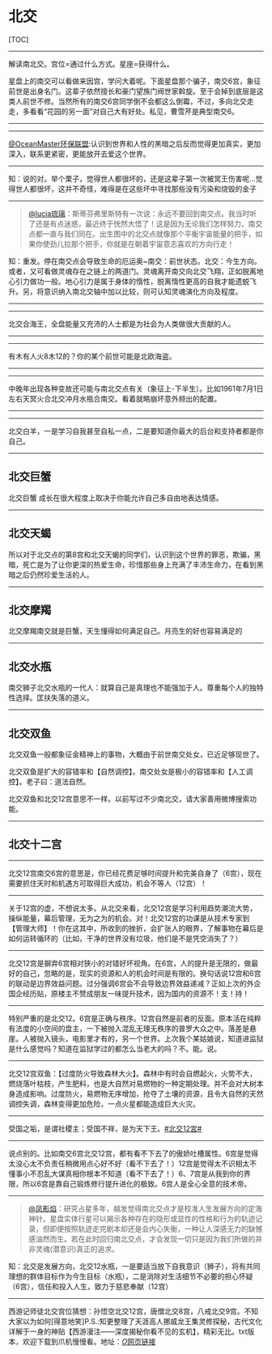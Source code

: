 # 北交

[TOC]

***



解读南北交。宫位=通过什么方式。星座=获得什么。



星盘上的南交可以看做来因宫，学问大着呢。下面星盘那个骗子，南交6宫，象征前世是出身名门。这辈子依然擅长和豪门望族门阀世家斡旋。至于会掉到底层是这类人前世不修。当然所有的南交6宫同学倒不会都这么倒霉，不过，多向北交走走，多看看“花园的另一面”对自己大有好处。私见，曹雪芹是典型南交6。 

***





***

[@OceanMaster环保联盟](https://weibo.com/n/OceanMaster环保联盟?from=feed&loc=at):认识到世界和人性的黑暗之后反而觉得更加真实，更加深入，联系更紧密，更能放开去爱这个世界。

***

知：说的对。举个栗子，觉得世人都很坏的，还是这辈子第一次被冥王伤害呢…觉得世人都很坏，这并不奇怪，难得是在这些坏中寻找那些没有污染和烧毁的金子



***

> [@lucia琉璃](https://weibo.com/lucialuford?refer_flag=1005055013_)：斯蒂芬弗里斯特有一次说：永远不要回到南交点。我当时听了还是有点迷惑，最近终于恍然大悟了！这是因为无论我们怎样努力，南交点都一直与我们同在。出生图中的北交点就像那个平衡宇宙能量的把手，如果你使劲儿拉那个把手，你就是在朝着宇宙意志喜欢的方向行走！ 

知：重发。停在南交点会导致生命的厄运奥~南交：前世状态。北交：今生方向。或者，又可看做灵魂存在之链上的两道门。灵魂离开南交向北交飞翔，正如脱离地心引力做功一般。地心引力是属于身体的惰性，脱离惰性更高的自我才能遗蜕飞升。另，将意识纳入南北交轴中加以比较，则可认知灵魂演化方向及程度。



***



***

北交合海王，全盘能量又充沛的人士都是为社会为人类做很大贡献的人。

***



***

有木有人火8木12的？你的某个前世可能是北欧海盗。

***



***

中晚年出现各种变故还可能与南北交点有关（象征上-下半生）。比如1961年7月1日左右天冥火合北交冲月水瓶合南交。看着就略崩坏意外频出的配置。 



***





***

北交白羊，一是学习自我甚至自私一点，二是要知道你最大的后台和支持者都是你自己。



****

## 北交巨蟹

北交巨蟹 成长在很大程度上取决于你能允许自己多自由地表达情感。 



***

## 北交天蝎

所以对于北交点的第8宫和北交天蝎的同学们，认识到这个世界的罪恶，欺骗，黑暗，死亡是为了让你更深的热爱生命，珍惜那些身上充满了丰沛生命力，在看到黑暗之后仍然珍爱生活的人。 

***

## 北交摩羯



北交摩羯南交就是巨蟹，天生懂得如何满足自己。月亮生的好也容易满足的

***

## 北交水瓶

南交狮子北交水瓶的一代人：就算自己是真理也不能强加于人。尊重每个人的独特性选择。匡扶失落的道义。

***

## 北交双鱼

北交双鱼一般都象征金精神上的事物，大概由于前世南交处女，已近足够现世了。

北交双鱼是扩大的容错率和【自然调控】。南交处女是极小的容错率和【人工调控】。老子曰：道法自然。

北交双鱼和北交12宫意思不一样。以前写过不少南北交，请大家善用微博搜索功能。







***

## 北交十二宫



------

北交12宫南交6宫的意思是，你已经花费足够时间提升和完美自身了（6宫），现在需要抓住天时和机遇方可取得巨大成功，机会不等人（12宫）！

***

关于12宫的虚，不想说太多。从北交来看，北交12宫是学习利用趋势潮流大势，操纵能量，幕后管理，无为之为的机会。对！北交12宫的功课是从技术专家到【管理大师】！你在这其中，所收到的挫折，会扩张人的眼界，了解事物在幕后是如何运转循环的（比如，干净的世界没有垃圾，他们是不是凭空消失了？） 

------

北交12宫是摒弃6宫相对狭小的对错好坏视角。在6宫，人的提升是无限的，做最好的自己，忽略的是，现实的资源和人的机会时间是有限的。换句话说12宫和6宫的联动是边界效益问题。过分强调6宫会不会导致边界效益递减？正如上次的外企国企经历贴，原楼主不赞成朋友一味提升技术，因为国内的资源不！支！持！ 

------

特别严重的是北交12。6宫是正确与秩序。12宫自然是前者的反面。原本活在纯粹有法度的小空间的盘主，一下被抛入混乱无理无秩序的普罗大众之中。落差是悬崖。人被抛入镜头，电影里才有的，另一个世界。上次我个某姑娘说，知道进监狱是什么感觉吗？知道在监狱学过的都怎么当老大的吗？不。能。说。

------

北交12宫双鱼：【过度防火导致森林大火】。森林中有时会自燃起火，火势不大，燃烧落叶枯枝，产生肥料，也是大自然对易燃物的一种定期处理。并不会对大树本身造成影响。过度防火，易燃物无序增加，抢夺了土壤的资源，且令大自然的天然调控失调，森林变得更加危险，一点火星都能造成巨大火灾。

------

受国之垢，是谓社稷主；受国不祥，是为天下王。[#北交12宮#](http://s.weibo.com/weibo/%23北交12宮%23) 

------

说点别的。比如南交6宫北交12宫，都有看不下去了的傲娇吐槽属性。6宫是觉得太没心太不负责任稍微用点心好不好（看不下去了！）12宫是觉得太不识相太不懂事小不忍乱大谋真相你根本不知道（看不下去了！）6、7宫是从我到你的界限，所以6宫是靠自己锻炼修行提升进化的极致。6宫人是全心全意的技术帝。 



***

>[@凤影焰](https://weibo.com/luckyastro?refer_flag=1005055013_)：研究占星多年，越发觉得南北交点才是校准人生发展方向的定海神针。星盘实体行星可以揭示各种存在的隐形或显性的性格和行为的轨迹记录，但即便按照轨迹走完剧本却还是会内心失衡，一种让人深感无力的缺憾感油然而生。若在此时回归南北交点，才会发现一切只是因为我们所做的并非灵魂(潜意识)真正的追求。 

知：北交是发展方向，北交12水瓶，一是要适当放下自我意识（狮子），将有共同理想的群体目标作为今生目标（水瓶），二是消除对生活细节不必要的担心怀疑（6宫），信任和投入人生，致力于慈悲奉献（12宫）



***

西游记师徒北交宫位猜想：孙悟空北交12宫，唐僧北交8宫，八戒北交9宫。不知大家以为如何[得意地笑]P.S.:知更整理了天涯高人挪威龙王集灵修探秘，古代文化详解于一身的神贴【西游漫注——深度揭秘你看不见的玄机】，精彩无比。txt版本，欢迎下载到爪机慢慢看。地址：[*O*网页链接](http://t.cn/8kH2AwB) 